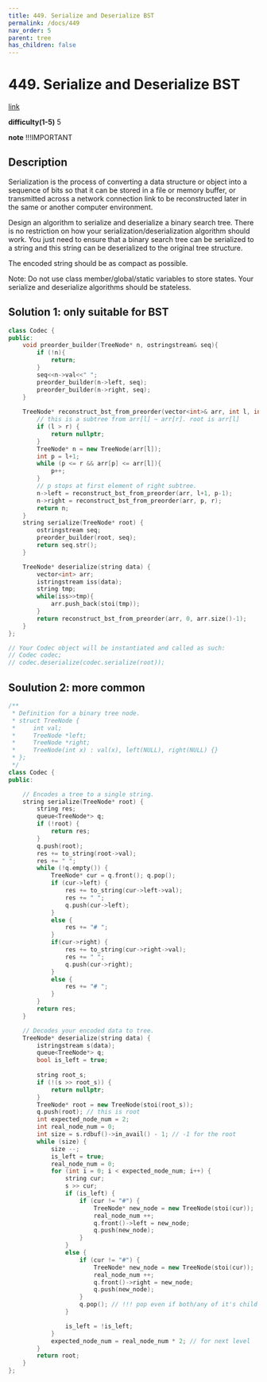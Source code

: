 ```yaml
---
title: 449. Serialize and Deserialize BST
permalink: /docs/449
nav_order: 5
parent: tree
has_children: false
---
```

# 449. Serialize and Deserialize BST
[link](https://leetcode.com/problems/serialize-and-deserialize-bst/)

**difficulty(1-5)**
5

**note**
!!!IMPORTANT

## Description
Serialization is the process of converting a data structure or object into a sequence of bits so that it can be stored in a file or memory buffer, or transmitted across a network connection link to be reconstructed later in the same or another computer environment.

Design an algorithm to serialize and deserialize a binary search tree. There is no restriction on how your serialization/deserialization algorithm should work. You just need to ensure that a binary search tree can be serialized to a string and this string can be deserialized to the original tree structure.

The encoded string should be as compact as possible.

Note: Do not use class member/global/static variables to store states. Your serialize and deserialize algorithms should be stateless.

## Solution 1: only suitable for BST
```c++
class Codec {
public:
    void preorder_builder(TreeNode* n, ostringstream& seq){
        if (!n){
            return;
        }
        seq<<n->val<<" ";
        preorder_builder(n->left, seq);
        preorder_builder(n->right, seq);
    }
    
    TreeNode* reconstruct_bst_from_preorder(vector<int>& arr, int l, int r){
        // this is a subtree from arr[l] ~ arr[r]. root is arr[l]
        if (l > r) {
            return nullptr;
        }
        TreeNode* n = new TreeNode(arr[l]);
        int p = l+1;
        while (p <= r && arr[p] <= arr[l]){
            p++;
        }
        // p stops at first element of right subtree.
        n->left = reconstruct_bst_from_preorder(arr, l+1, p-1);
        n->right = reconstruct_bst_from_preorder(arr, p, r);
        return n;
    }
    string serialize(TreeNode* root) {
        ostringstream seq;
        preorder_builder(root, seq);
        return seq.str();
    }

    TreeNode* deserialize(string data) {
        vector<int> arr;
        istringstream iss(data);
        string tmp;
        while(iss>>tmp){
            arr.push_back(stoi(tmp));
        }
        return reconstruct_bst_from_preorder(arr, 0, arr.size()-1);
    }
};

// Your Codec object will be instantiated and called as such:
// Codec codec;
// codec.deserialize(codec.serialize(root));
```

## Soulution 2: more common
```c++
/**
 * Definition for a binary tree node.
 * struct TreeNode {
 *     int val;
 *     TreeNode *left;
 *     TreeNode *right;
 *     TreeNode(int x) : val(x), left(NULL), right(NULL) {}
 * };
 */
class Codec {
public:

    // Encodes a tree to a single string.
    string serialize(TreeNode* root) {
        string res;
        queue<TreeNode*> q;
        if (!root) {
            return res;
        }
        q.push(root);
        res += to_string(root->val);
        res += " ";
        while (!q.empty()) {
            TreeNode* cur = q.front(); q.pop();
            if (cur->left) {
                res += to_string(cur->left->val);
                res += " ";
                q.push(cur->left);
            }
            else {
                res += "# ";
            }
            if(cur->right) {
                res += to_string(cur->right->val);
                res += " ";
                q.push(cur->right);
            }
            else {
                res += "# ";
            }
        }
        return res;
    }

    // Decodes your encoded data to tree.
    TreeNode* deserialize(string data) {
        istringstream s(data);
        queue<TreeNode*> q;
        bool is_left = true;
        
        string root_s;
        if (!(s >> root_s)) {
            return nullptr;
        }
        TreeNode* root = new TreeNode(stoi(root_s));
        q.push(root); // this is root
        int expected_node_num = 2;
        int real_node_num = 0;
        int size = s.rdbuf()->in_avail() - 1; // -1 for the root
        while (size) {
            size --;
            is_left = true;
            real_node_num = 0;
            for (int i = 0; i < expected_node_num; i++) {
                string cur;
                s >> cur;
                if (is_left) {
                    if (cur != "#") {
                        TreeNode* new_node = new TreeNode(stoi(cur));
                        real_node_num ++;
                        q.front()->left = new_node;
                        q.push(new_node);
                    }
                }
                else {
                    if (cur != "#") {
                        TreeNode* new_node = new TreeNode(stoi(cur));
                        real_node_num ++;
                        q.front()->right = new_node;
                        q.push(new_node);
                    }
                    q.pop(); // !!! pop even if both/any of it's child is #
                }

                is_left = !is_left;
            }
            expected_node_num = real_node_num * 2; // for next level
        }
        return root;
    }
};
```
